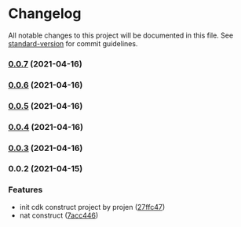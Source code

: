 # Changelog

All notable changes to this project will be documented in this file. See [standard-version](https://github.com/conventional-changelog/standard-version) for commit guidelines.

### [0.0.7](https://github.com/zxkane/snat/compare/v0.0.6...v0.0.7) (2021-04-16)

### [0.0.6](https://github.com/zxkane/snat/compare/v0.0.5...v0.0.6) (2021-04-16)

### [0.0.5](https://github.com/zxkane/snat/compare/v0.0.4...v0.0.5) (2021-04-16)

### [0.0.4](https://github.com/zxkane/snat/compare/v0.0.3...v0.0.4) (2021-04-16)

### [0.0.3](https://github.com/zxkane/snat/compare/v0.0.2...v0.0.3) (2021-04-16)

### 0.0.2 (2021-04-15)


### Features

* init cdk construct project by projen ([27ffc47](https://github.com/zxkane/snat/commit/27ffc472acc5500ce1437cb2a7920b5e596db38c))
* nat construct ([7acc446](https://github.com/zxkane/snat/commit/7acc4464ab47927647a9478690eda455e348f8f3))
